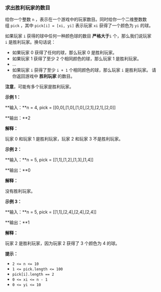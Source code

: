 ### 求出胜利玩家的数目 ###
给你一个整数 `n` ，表示在一个游戏中的玩家数目。同时给你一个二维整数数组 `pick` ，其中 `pick[i] = [xi, yi]` 表示玩家 `xi` 获得了一个颜色为 `yi` 的球。

如果玩家 `i` 获得的球中任何一种颜色球的数目 **严格大于**`i` 个，那么我们说玩家 `i` 是胜利玩家。换句话说：

* 如果玩家 0 获得了任何的球，那么玩家 0 是胜利玩家。
* 如果玩家 1 获得了至少 2 个相同颜色的球，那么玩家 1 是胜利玩家。
* ...
* 如果玩家 `i` 获得了至少 `i + 1` 个相同颜色的球，那么玩家 `i` 是胜利玩家。
请你返回游戏中 **胜利玩家** 的数目。

**注意**，可能有多个玩家是胜利玩家。



**示例 1：**

**输入：**n = 4, pick = [[0,0],[1,0],[1,0],[2,1],[2,1],[2,0]]

**输出：**2

**解释：**

玩家 0 和玩家 1 是胜利玩家，玩家 2 和玩家 3 不是胜利玩家。


**示例 2：**

**输入：**n = 5, pick = [[1,1],[1,2],[1,3],[1,4]]

**输出：**0

**解释：**

没有胜利玩家。


**示例 3：**

**输入：**n = 5, pick = [[1,1],[2,4],[2,4],[2,4]]

**输出：**1

**解释：**

玩家 2 是胜利玩家，因为玩家 2 获得了 3 个颜色为 4 的球。




**提示：**

* `2 <= n <= 10`
* `1 <= pick.length <= 100`
* `pick[i].length == 2`
* `0 <= xi <= n - 1 `
* `0 <= yi <= 10`

